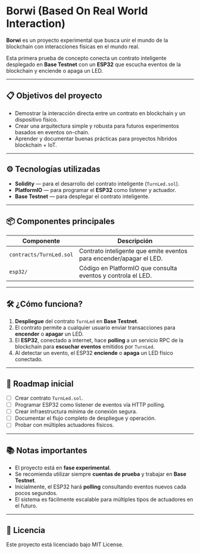 # Borwi (Based On Real World Interaction)

**Borwi** es un proyecto experimental que busca unir el mundo de la blockchain con interacciones físicas en el mundo real.

Esta primera prueba de concepto conecta un contrato inteligente desplegado en **Base Testnet** con un **ESP32** que escucha eventos de la blockchain y enciende o apaga un LED.

---

## 📋 Objetivos del proyecto

- Demostrar la interacción directa entre un contrato en blockchain y un dispositivo físico.
- Crear una arquitectura simple y robusta para futuros experimentos basados en eventos on-chain.
- Aprender y documentar buenas prácticas para proyectos híbridos blockchain + IoT.

---

## ⚙️ Tecnologías utilizadas

- **Solidity** — para el desarrollo del contrato inteligente (`TurnLed.sol`).
- **PlatformIO** — para programar el **ESP32** como listener y actuador.
- **Base Testnet** — para desplegar el contrato inteligente.

---

## 📦 Componentes principales

| Componente | Descripción |
|------------|-------------|
| `contracts/TurnLed.sol` | Contrato inteligente que emite eventos para encender/apagar el LED. |
| `esp32/` | Código en PlatformIO que consulta eventos y controla el LED. |

---

## 🛠️ ¿Cómo funciona?

1. **Despliegue** del contrato `TurnLed` en **Base Testnet**.
2. El contrato permite a cualquier usuario enviar transacciones para **encender** o **apagar** un LED.
3. El **ESP32**, conectado a internet, hace **polling** a un servicio RPC de la blockchain para **escuchar eventos** emitidos por `TurnLed`.
4. Al detectar un evento, el ESP32 **enciende** o **apaga** un LED físico conectado.

---

## 🚀 Roadmap inicial

- [ ] Crear contrato `TurnLed.sol`.
- [ ] Programar ESP32 como listener de eventos vía HTTP polling.
- [ ] Crear infraestructura mínima de conexión segura.
- [ ] Documentar el flujo completo de despliegue y operación.
- [ ] Probar con múltiples actuadores físicos.

---

## 📚 Notas importantes

- El proyecto está en **fase experimental**.
- Se recomienda utilizar siempre **cuentas de prueba** y trabajar en **Base Testnet**.
- Inicialmente, el ESP32 hará **polling** consultando eventos nuevos cada pocos segundos.
- El sistema es fácilmente escalable para múltiples tipos de actuadores en el futuro.

---

## 📄 Licencia

Este proyecto está licenciado bajo MIT License.
